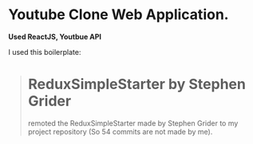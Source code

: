 # Youtube Clone Web Application.

**Used ReactJS, Youtbue API**

I used this boilerplate:
> # ReduxSimpleStarter by Stephen Grider
> remoted the ReduxSimpleStarter made by Stephen Grider to my project repository (So 54 commits are not made by me).
